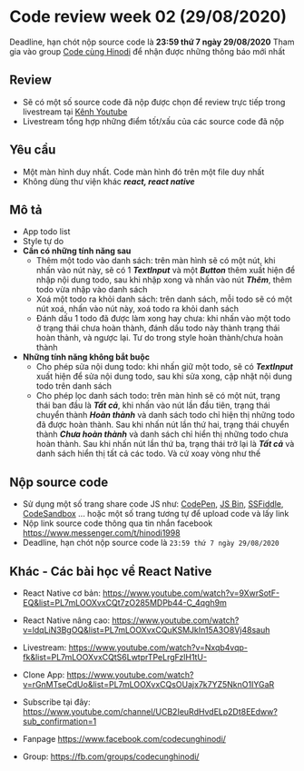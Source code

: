 # Code review week 02 (29/08/2020)
Deadline, hạn chót nộp source code là **23:59 thứ 7 ngày 29/08/2020**
Tham gia vào group [Code cùng Hinodi](https://www.facebook.com/groups/codecunghinodi) để nhận được những thông báo mới nhất
## Review
 - Sẽ có một số source code đã nộp được chọn để review trực tiếp trong livestream tại [Kênh Youtube](https://www.youtube.com/channel/UCB2IeuRdHvdELp2Dt8EEdww?sub_confirmation=1)
 - Livestream tổng hợp những điểm tốt/xấu của các source code đã nộp
## Yêu cầu
 - Một màn hình duy nhất. Code màn hình đó trên một file duy nhất
 - Không dùng thư viện khác ***react, react native***
## Mô tả
- App todo list
- Style tự do
- **Cần có những tính năng sau**
    - Thêm một todo vào danh sách: trên màn hình sẽ có một nút, khi nhấn vào nút này, sẽ có 1 ***TextInput*** và một ***Button*** thêm xuất hiện để nhập nội dung todo, sau khi nhập xong và nhấn vào nút ***Thêm***, thêm todo vừa nhập vào danh sách
    - Xoá một todo ra khỏi danh sách: trên danh sách, mỗi todo sẽ có một nút xoá, nhấn vào nút này, xoá todo ra khỏi danh sách
    - Đánh dấu 1 todo đã được làm xong hay chưa: khi nhấn vào một todo ở trạng thái chưa hoàn thành, đánh dấu todo này thành trạng thái hoàn thành, và ngược lại. Tư do trong style hoàn thành/chưa hoàn thành
- **Những tính năng không bắt buộc**
    - Cho phép sửa nội dung todo: khi nhấn giữ một todo, sẽ có ***TextInput*** xuất hiện để sửa nội dung todo, sau khi sửa xong, cập nhật nội dung todo trên danh sách
    - Cho phép lọc danh sách todo: trên màn hình sẽ có một nút, trạng thái ban đầu là ***Tất cả***, khi nhấn vào nút lần đầu tiên, trạng thái chuyển thành ***Hoàn thành*** và danh sách todo chỉ hiện thị những todo đã được hoàn thành. Sau khi nhấn nút lần thứ hai, trạng thái chuyển thành ***Chưa hoàn thành*** và danh sách chỉ hiển thị những todo chưa hoàn thành. Sau khi nhấn nút lần thứ ba, trạng thái trở lại là ***Tất cả*** và danh sách hiển thị tất cả các todo. Và cứ xoay vòng như thế
## Nộp source code
 - Sử dụng một số trang share code JS như: [CodePen](https://codepen.io/), [JS Bin](https://jsbin.com/), [SSFiddle](https://jsfiddle.net/), [CodeSandbox](https://codesandbox.io/) ... hoặc một số trang tương tự để upload code và lấy link
 - Nộp link source code thông qua tin nhắn facebook https://www.messenger.com/t/hinodi1998
 - Deadline, hạn chót nộp source code là ```23:59 thứ 7 ngày 29/08/2020```
 ## Khác - Các bài học về React Native
 - React Native cơ bản: https://www.youtube.com/watch?v=9XwrSotF-EQ&list=PL7mLOOXvxCQt7zO285MDPb44-C_4qgh9m
 - React Native nâng cao: https://www.youtube.com/watch?v=ldqLiN3BgOQ&list=PL7mLOOXvxCQuKSMJkIn15A3O8Vj48sauh
 - Livestream: https://www.youtube.com/watch?v=Nxqb4vqp-fk&list=PL7mLOOXvxCQtS6LwtprTPeLrgFzlH1tU-
 - Clone App: https://www.youtube.com/watch?v=rGnMTseCdUo&list=PL7mLOOXvxCQsOUajx7k7YZ5NknO1IYGaR

 - Subscribe tại đây: https://www.youtube.com/channel/UCB2IeuRdHvdELp2Dt8EEdww?sub_confirmation=1
 - Fanpage https://www.facebook.com/codecunghinodi/
 - Group: https://fb.com/groups/codecunghinodi/
